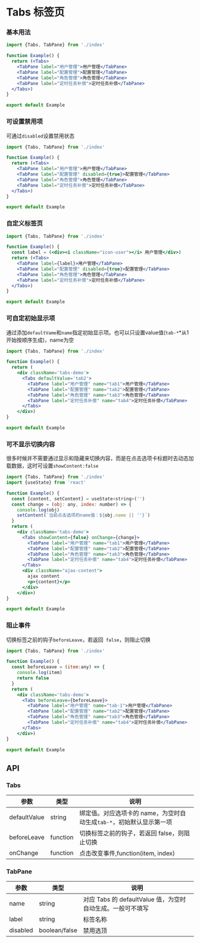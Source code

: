 # Tabs 标签页

### 基本用法

```jsx
import {Tabs, TabPane} from './index'

function Example() {
  return (<Tabs>
    <TabPane label="用户管理">用户管理</TabPane>
    <TabPane label="配置管理">配置管理</TabPane>
    <TabPane label="角色管理">角色管理</TabPane>
    <TabPane label="定时任务补偿">定时任务补偿</TabPane>
  </Tabs>)
}

export default Example
```

### 可设置禁用项

可通过`disabled`设置禁用状态

```jsx
import {Tabs, TabPane} from './index'

function Example() {
  return (<Tabs>
    <TabPane label="用户管理">用户管理</TabPane>
    <TabPane label="配置管理" disabled={true}>配置管理</TabPane>
    <TabPane label="角色管理">角色管理</TabPane>
    <TabPane label="定时任务补偿">定时任务补偿</TabPane>
  </Tabs>)
}

export default Example
```

### 自定义标签页

```jsx
import {Tabs, TabPane} from './index'

function Example() {
  const label = (<div><i className="icon-user"></i> 用户管理</div>)
  return (<Tabs>
    <TabPane label={label}>用户管理</TabPane>
    <TabPane label="配置管理" disabled={true}>配置管理</TabPane>
    <TabPane label="角色管理">角色管理</TabPane>
    <TabPane label="定时任务补偿">定时任务补偿</TabPane>
  </Tabs>)
}

export default Example
```

### 可自定初始显示项

通过添加`defaultVame`和`name`指定初始显示项。也可以只设置value值(`tab-*`*从1开始按顺序生成)，name为空

```jsx
import {Tabs, TabPane} from './index'

function Example() {
  return (
    <div className='tabs-demo'>
      <Tabs defaultValue='tab2'>
        <TabPane label="用户管理" name="tab1">用户管理</TabPane>
        <TabPane label="配置管理" name="tab2">配置管理</TabPane>
        <TabPane label="角色管理" name="tab3">角色管理</TabPane>
        <TabPane label="定时任务补偿" name="tab4">定时任务补偿</TabPane>
      </Tabs>
    </div>)
}

export default Example
```

### 可不显示切换内容

很多时候并不需要通过显示和隐藏来切换内容，而是在点击选项卡标题时去动态加载数据，这时可设置`showContent:false`

```jsx
import {Tabs, TabPane} from './index'
import {useState} from 'react'

function Example() {
  const [content, setContent] = useState<string>('')
  const change = (obj: any, index: number) => {
    console.log(obj)
    setContent(`当前点击选项的name值：${obj.name || ''}`)
  }
  return (
    <div className='tabs-demo'>
      <Tabs showContent={false} onChange={change}>
        <TabPane label="用户管理" name="tab1">用户管理</TabPane>
        <TabPane label="配置管理" name="tab2">配置管理</TabPane>
        <TabPane label="角色管理" name="tab3">角色管理</TabPane>
        <TabPane label="定时任务补偿" name="tab4">定时任务补偿</TabPane>
      </Tabs>
      <div className="ajax-content">
        ajax content
        <p>{content}</p>
      </div>
    </div>)
}

export default Example
```

### 阻止事件

切换标签之前的钩子`beforeLeave`，若返回` false`，则阻止切换

```jsx
import {Tabs, TabPane} from './index'

function Example() {
  const beforeLeave = (item:any) => {
    console.log(item)
    return false
  }
  return (
    <div className='tabs-demo'>
      <Tabs beforeLeave={beforeLeave}>
        <TabPane label="用户管理" name="tab-1">用户管理</TabPane>
        <TabPane label="配置管理" name="tab2">配置管理</TabPane>
        <TabPane label="角色管理" name="tab3">角色管理</TabPane>
        <TabPane label="定时任务补偿" name="tab4">定时任务补偿</TabPane>
      </Tabs>
    </div>)
}

export default Example
```

## API

### Tabs

| 参数           |类型|说明|
|--------------|--------------|--------|
| defaultValue | string         |绑定值。对应选项卡的 name，为空时自动生成`tab-*`，初始默认显示第一项|
| beforeLeave  | function       |切换标签之前的钩子，若返回 false，则阻止切换|
| onChange     | function       |点击改变事件,function(item, index)|

### TabPane

|参数|类型| 说明                                      |
|----------|--------------|-----------------------------------------|
|name           | string         | 对应 Tabs 的 defaultValue 值，为空时自动生成。一般可不填写 |
|label          | string         | 标签名称                                    |
|disabled       | boolean/false  | 禁用选顶                                    |

